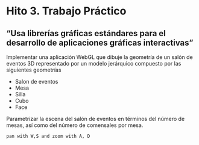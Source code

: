# Hito 3. Trabajo Práctico
## “Usa librerías gráficas estándares para el desarrollo de aplicaciones gráficas interactivas”

Implementar una aplicación WebGL que dibuje la geometría de un salón de eventos 3D
representado por un modelo jerárquico compuesto por las siguientes geometrías

* Salon de eventos
* Mesa
* Silla
* Cubo
* Face

Parametrizar la escena del salón de eventos en términos del número de mesas, así como del
número de comensales por mesa.

```
pan with W,S and zoom with A, D
```